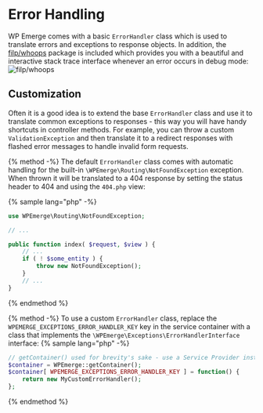 # Error Handling

WP Emerge comes with a basic `ErrorHandler` class which is used to translate errors and exceptions to response objects.
In addition, the [filp/whoops](https://github.com/filp/whoops) package is included which provides you with a beautiful and interactive stack trace interface whenever an error occurs in debug mode:
![filp/whoops](https://camo.githubusercontent.com/31a4e1410e740fd0ccda128cbcab8723f45e7e73/687474703a2f2f692e696d6775722e636f6d2f305651706539362e706e67)

## Customization

Often it is a good idea is to extend the base `ErrorHandler` class and use it to translate common exceptions to responses - this way you will have handy shortcuts in controller methods. For example, you can throw a custom `ValidationException` and then translate it to a redirect responses with flashed error messages to handle invalid form requests.

{% method -%}
The default `ErrorHandler` class comes with automatic handling for the built-in `\WPEmerge\Routing\NotFoundException` exception. When thrown it will be translated to a 404 response by setting the status header to 404 and using the `404.php` view:

{% sample lang="php" -%}
```php
use WPEmerge\Routing\NotFoundException;

// ...

public function index( $request, $view ) {
    // ...
    if ( ! $some_entity ) {
        throw new NotFoundException();
    }
    // ...
}
```
{% endmethod %}

{% method -%}
To use a custom `ErrorHandler` class, replace the `WPEMERGE_EXCEPTIONS_ERROR_HANDLER_KEY` key in the service container with a class that implements the `\WPEmerge\Exceptions\ErrorHandlerInterface` interface:
{% sample lang="php" -%}
```php
// getContainer() used for brevity's sake - use a Service Provider instead.
$container = WPEmerge::getContainer();
$container[ WPEMERGE_EXCEPTIONS_ERROR_HANDLER_KEY ] = function() {
    return new MyCustomErrorHandler();
};
```
{% endmethod %}
